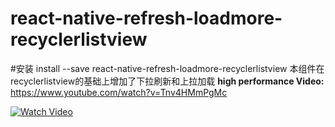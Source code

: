 # react-native-refresh-loadmore-recyclerlistview
#安装
install --save react-native-refresh-loadmore-recyclerlistview
本组件在recyclerlistview的基础上增加了下拉刷新和上拉加载
**high performance Video:** https://www.youtube.com/watch?v=Tnv4HMmPgMc

[![Watch Video](https://img.youtube.com/vi/Tnv4HMmPgMc/0.jpg)](https://www.youtube.com/watch?v=Tnv4HMmPgMc)
